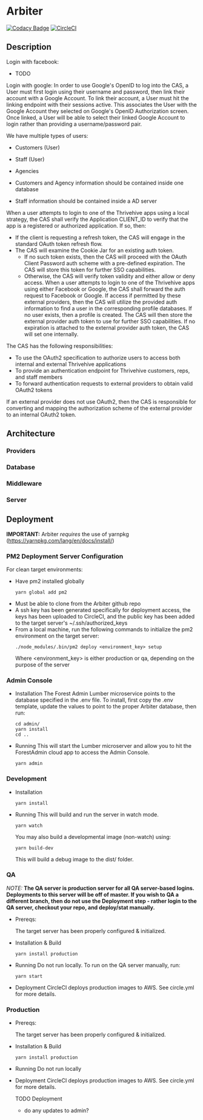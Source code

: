 Arbiter
============
[![Codacy Badge](https://api.codacy.com/project/badge/Grade/f056b46535d441d18d9d7a78916f4f86)](https://www.codacy.com?utm_source=github.com&amp;utm_medium=referral&amp;utm_content=propelmarketing/server&amp;utm_campaign=Badge_Grade) [![CircleCI](https://circleci.com/gh/propelmarketing/arbiter.svg?style=svg&circle-token=16667f90ebd396fea6203aa9876f73592bfa668c)](https://circleci.com/gh/propelmarketing/arbiter)

## Description

Login with facebook:
  - TODO

Login with google:
  In order to use Google's OpenID to log into the CAS, a User must first login using their username and
  password, then link their account with a Google Account. To link their account, a User must hit the
  linking endpoint with their sessions active. This associates the User with the Google Account they
  selected on Google's OpenID Authorization screen. Once linked, a User will be able to select their
  linked Google Account to login rather than providing a username/password pair.

We have multiple types of users:
  - Customers (User)
  - Staff (User)
  - Agencies

  - Customers and Agency information should be contained inside one database
  - Staff information should be contained inside a AD server

When a user attempts to login to one of the Thrivehive apps using a local strategy,
the CAS shall verify the Application CLIENT_ID to verify that
the app is a registered or authorized application. If so, then:
  - If the client is requesting a refresh token, the CAS will engage in the standard OAuth token refresh flow.
  - The CAS will examine the Cookie Jar for an existing auth token.
    - If no such token exists, then the CAS will proceed with the
      OAuth Client Password auth scheme with a pre-defined expiration.
      The CAS will store this token for further SSO capabilities.
    - Otherwise, the CAS will verify token validity and either
      allow or deny access.
When a user attempts to login to one of the Thrivehive apps using either Facebook or Google,
the CAS shall forward the auth request to Facebook or Google.
If access if permitted by these external providers, then the CAS
will utilize the provided auth information to find a user in the
corresponding profile databases. If no user exists, then a profile
is created. The CAS will then store the external provider auth
token to use for further SSO capabilities. If no expiration is
attached to the external provider auth token, the CAS will set
one internally.

The CAS has the following responsibilities:
  - To use the OAuth2 specification to authorize users to access both internal and external Thrivehive applications
  - To provide an authentication endpoint for Thrivehive customers, reps, and staff members
  - To forward authentication requests to external providers to obtain valid OAuth2 tokens

If an external provider does not use OAuth2, then the CAS is responsible for converting and mapping  the authorization
scheme of the external provider to an internal OAuth2 token.

## Architecture
### Providers
### Database
### Middleware
### Server

## Deployment

<b>IMPORTANT:</b> Arbiter <em>requires</em> the use of yarnpkg (https://yarnpkg.com/lang/en/docs/install/)

### PM2 Deployment Server Configuration

For clean target environments:
- Have pm2 installed globally
  ```
  yarn global add pm2
  ```
- Must be able to clone from the Arbiter github repo
- A ssh key has been generated specifically for deployment access, the keys has been uploaded to CircleCI, and the public key has been added to the target server's ~/.ssh/authorized_keys
- From a local machine, run the following commands to initialize the pm2 environment on the target server:
  ```
  ./node_modules/.bin/pm2 deploy <environment_key> setup
  ```
  Where <environment_key> is either production or qa, depending on the purpose of the server

### Admin Console
- Installation
  The Forest Admin Lumber microservice points to the database specified in the .env file. To install, first copy
  the .env template, update the values to point to the proper Arbiter database, then run:
  ```
  cd admin/
  yarn install
  cd ..
  ```

- Running
  This will start the Lumber microserver and allow you to hit the ForestAdmin cloud app to access the Admin Console.
  ```
  yarn admin
  ```

### Development
- Installation
  ```
  yarn install
  ```

- Running
  This will build and run the server in watch mode.
  ```
  yarn watch
  ```

  You may also build a developmental image (non-watch) using:
  ```
  yarn build-dev
  ```
  This will build a debug image to the dist/ folder.

### QA
  <em>NOTE:</em> <b>The QA server is production server for all QA server-based logins. Deployments to this server will be off of
  master. If you wish to QA a different branch, then do not use the Deployment step - rather login to the QA server, checkout your repo, and deploy/stat manually.</b>

- Prereqs:

  The target server has been properly configured & initialized.

- Installation & Build
  ```
  yarn install production
  ```

- Running
  Do not run locally. To run on the QA server manually, run:
  ```
  yarn start
  ```

- Deployment
  CircleCI deploys production images to AWS. See circle.yml for more details.

### Production
- Prereqs:

  The target server has been properly configured & initialized.

- Installation & Build
  ```
  yarn install production
  ```

- Running
  Do not run locally

- Deployment
  CircleCI deploys production images to AWS. See circle.yml for more details.

  TODO Deployment
  - do any updates to admin?
